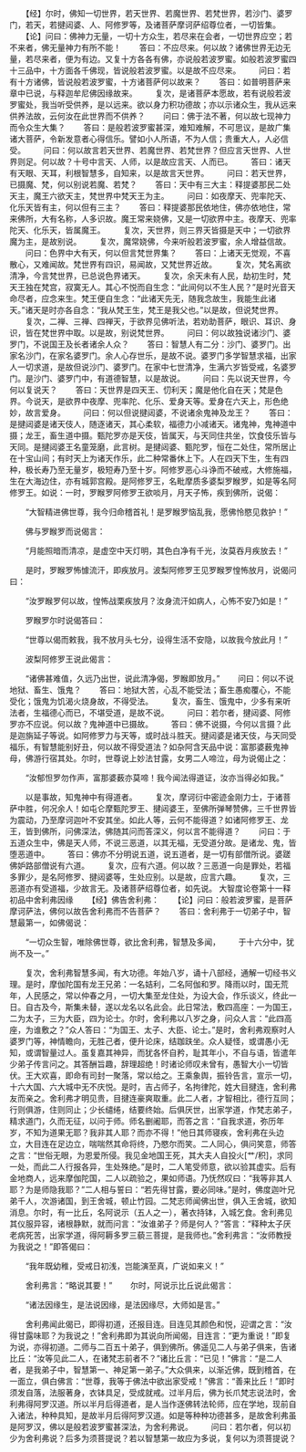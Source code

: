 <!-- { "loadSidebar": true } -->
　　【经】尔时，佛知一切世界，若天世界、若魔世界、若梵世界，若沙门、婆罗门，若天，若揵闼婆、人、阿修罗等，及诸菩萨摩诃萨绍尊位者，一切皆集。
　　【论】问曰：佛神力无量，一切十方众生，若尽来在会者，一切世界应空；若不来者，佛无量神力有所不能！
　　答曰：不应尽来。何以故？诸佛世界无边无量，若尽来者，便为有边。又复十方各各有佛，亦说般若波罗蜜。如般若波罗蜜四十三品中，十方面各千佛现，皆说般若波罗蜜。以是故不应尽来。
　　问曰：若有十方诸佛，皆说般若波罗蜜，十方诸菩萨何以故来？
　　答曰：如普明菩萨来章中已说，与释迦牟尼佛因缘故来。
　　复次，是诸菩萨本愿故，若有说般若波罗蜜处，我当听受供养，是以远来。欲以身力积功德故；亦以示诸众生，我从远来供养法故，云何汝在此世界而不供养？
　　问曰：佛于法不著，何以故七现神力而令众生大集？
　　答曰：是般若波罗蜜甚深，难知难解，不可思议，是故广集诸大菩萨，令新发意者心得信乐。譬如小人所语，不为人信；贵重大人，人必信受。
　　问曰：何以故言若天世界、若魔世界、若梵世界？但应言天世界、人世界则足。何以故？十号中言天、人师，以是故应言天、人而已。
　　答曰：诸天有天眼、天耳，利根智慧多，自知来，以是故言天世界。
　　问曰：若天世界，已摄魔、梵，何以别说若魔、若梵？
　　答曰：天中有三大主：释提婆那民二处天主，魔王六欲天主，梵世界中梵天王为主。
　　问曰：如夜摩天、兜率陀天、化乐天皆有主，何以但有三主？
　　答曰：释提婆那民依地住，佛亦依地住，常来佛所，大有名称，人多识故。魔王常来娆佛，又是一切欲界中主。夜摩天、兜率陀天、化乐天，皆属魔王。
　　复次，天世界，则三界天皆摄是天中；一切欲界魔为主，是故别说。
　　复次，魔常娆佛，今来听般若波罗蜜，余人增益信故。
　　问曰：色界中大有天，何以但言梵世界集？
　　答曰：上诸天无觉观，不喜散心，又难闻故。梵世界有四识，易闻故，又梵世界近故。
　　复次，梵名离欲清净，今言梵世界，已总说色界诸天。
　　复次，余天未有人民，劫初生时，梵天王独在梵宫，寂寞无人。其心不悦而自生念：“此间何以不生人民？”是时光音天命尽者，应念来生。梵王便自生念：“此诸天先无，随我念故生，我能生此诸天。”诸天是时亦各自念：“我从梵王生，梵王是我父也。”以是故，但说梵世界。
　　复次，二禅、三禅、四禅天，于欲界见佛听法，若劝助菩萨，眼识、耳识、身识，皆在梵世界中取。以是故，别说梵世界。
　　问曰：何以故独说诸沙门、婆罗门，不说国王及长者诸余人众？
　　答曰：智慧人有二分：沙门、婆罗门。出家名沙门，在家名婆罗门。余人心存世乐，是故不说。婆罗门多学智慧求福，出家人一切求道，是故但说沙门、婆罗门。在家中七世清净，生满六岁皆受戒，名婆罗门。是沙门、婆罗门中，有道德智慧，以是故说。
　　问曰：先以说天世界，今何以复说天？
　　答曰：天世界是四天王、忉利天；魔是他化自在天；梵是色界。今说天，是欲界中夜摩、兜率陀、化乐、爱身天等。爱身在六天上，形色绝妙，故言爱身。
　　问曰：何以但说揵闼婆，不说诸余鬼神及龙王？
　　答曰：是揵闼婆是诸天伎人，随逐诸天，其心柔软，福德力小减诸天。诸鬼神，鬼神道中摄；龙王，畜生道中摄。甄陀罗亦是天伎，皆属天，与天同住共坐，饮食伎乐皆与天同。是揵闼婆王名童笼磨，此言树。是揵闼婆、甄陀罗，恒在二处住，常所居止在十宝山间；有时天上为诸天作乐，此二种常番休上下。人在四天下生，生有四种，极长寿乃至无量岁，极短寿乃至十岁。阿修罗恶心斗诤而不破戒，大修施福，生在大海边住，亦有城郭宫殿。是阿修罗王，名毗摩质多婆梨罗睺罗，如是等名阿修罗王。如说：一时，罗睺罗阿修罗王欲啖月，月天子怖，疾到佛所，说偈：

　　“大智精进佛世尊，我今归命稽首礼！是罗睺罗恼乱我，愿佛怜愍见救护！”

　　佛与罗睺罗而说偈言：

　　“月能照暗而清凉，是虚空中天灯明，其色白净有千光，汝莫吞月疾放去！”

　　是时，罗睺罗怖懅流汗，即疾放月。波梨阿修罗王见罗睺罗惶怖放月，说偈问曰：

　　“汝罗睺罗何以故，惶怖战栗疾放月？汝身流汗如病人，心怖不安乃如是！”

　　罗睺罗尔时说偈答曰：

　　“世尊以偈而敕我，我不放月头七分，设得生活不安隐，以故我今放此月！”

　　波梨阿修罗王说此偈言：

　　“诸佛甚难值，久远乃出世，说此清净偈，罗睺即放月。”
　　问曰：何以不说地狱、畜生、饿鬼？
　　答曰：地狱大苦，心乱不能受法；畜生愚痴覆心，不能受化；饿鬼为饥渴火烧身故，不得受法。
　　复次，畜生、饿鬼中，少多有来听法者，生福德心而已，不堪受道，是故不说。
　　问曰：若尔者，揵闼婆、阿修罗亦不应说。何以故？鬼神道中已摄故。
　　答曰：佛不说摄，今何以言摄？此是迦旃延子等说。如阿修罗力与天等，或时战斗胜天。揵闼婆是诸天伎，与天同受福乐，有智慧能别好丑，何以故不得受道法？如杂阿含天品中说：富那婆薮鬼神母，佛游行宿其处。尔时，世尊说上妙法甘露，女男二人啼泣，母为说偈止之：

　　“汝郁怛罗勿作声，富那婆薮亦莫啼！我今闻法得道证，汝亦当得必如我。”

　　以是事故，知鬼神中有得道者。
　　复次，摩诃衍中密迹金刚力士，于诸菩萨中胜，何况余人！如屯仑摩甄陀罗王、揵闼婆王，至佛所弹琴赞佛，三千世界皆为震动，乃至摩诃迦叶不安其坐。如此人等，云何不能得道？如诸阿修罗王、龙王，皆到佛所，问佛深法，佛随其问而答深义，何以言不能得道？
　　问曰：于五道众生中，佛是天人师，不说三恶道，以其无福，无受道分故。是诸龙、鬼，皆堕恶道中。
　　答曰：佛亦不分明说五道，说五道者，是一切有部僧所说。婆蹉佛妒路部僧说有六道。
　　复次，应有六道。何以故？三恶道一向是罪处，若福多罪少，是名阿修罗、揵闼婆等，生处应别。以是故，应言六趣。
　　复次，三恶道亦有受道福，少故言无。及诸菩萨绍尊位者，如先说。
大智度论卷第十一释初品中舍利弗因缘
　　【经】佛告舍利弗：
　　【论】问曰：般若波罗蜜，是菩萨摩诃萨法，佛何以故告舍利弗而不告菩萨？
　　答曰：舍利弗于一切弟子中，智慧最第一，如佛偈说：

　　“一切众生智，唯除佛世尊，欲比舍利弗，智慧及多闻，
　　于十六分中，犹尚不及一。”

　　复次，舍利弗智慧多闻，有大功德。年始八岁，诵十八部经，通解一切经书义理。是时，摩伽陀国有龙王兄弟：一名姞利，二名阿伽和罗。降雨以时，国无荒年，人民感之，常以仲春之月，一切大集至龙住处，为设大会，作乐谈义，终此一日。自古及今，斯集未替，遂以龙名以名此会。此日常法，敷四高座：一为国王，二为太子，三为大臣，四为论士。尔时，舍利弗以八岁之身，问众人言：“此四高座，为谁敷之？”众人答曰：“为国王、太子、大臣、论士。”是时，舍利弗观察时人婆罗门等，神情瞻向，无胜己者，便升论床，结跏趺坐。众人疑怪，或谓愚小无知，或谓智量过人。虽复嘉其神异，而犹各怀自矜，耻其年小，不自与语，皆遣年少弟子传言问之。其答酬旨趣，辞理超绝！时诸论师叹未曾有，愚智大小一切皆伏。王大欢喜，即命有司封一聚落，常以给之。王乘象舆，振铃告言，宣示一切，十六大国、六大城中无不庆悦。是时，吉占师子，名拘律陀，姓大目揵连，舍利弗友而亲之。舍利弗才明见贵，目揵连豪爽取重。此二人者，才智相比，德行互同；行则俱游，住则同止；少长缱绻，结要终始。后俱厌世，出家学道，作梵志弟子，精求道门，久而无征，以问于师。师名删阇耶，而答之言：“自我求道，弥历年岁，不知为道果无耶？我非其人耶？而亦不得！”他日其师寝疾，舍利弗在头边立，大目连在足边立，喘喘然其命将终，乃愍尔而笑。二人同心，俱问笑意，师答之言：“世俗无眼，为恩爱所侵。我见金地国王死，其大夫人自投火[艹/积]，求同一处，而此二人行报各异，生处殊绝。”是时，二人笔受师意，欲以验其虚实。后有金地商人，远来摩伽陀国，二人以疏验之，果如师语。乃怃然叹曰：“我等非其人耶？为是师隐我耶？”二人相与誓曰：“若先得甘露，要必同味。”是时，佛度迦叶兄弟千人，次游诸国，到王舍城，顿止竹园。二梵志师闻佛出世，俱入王舍城，欲知消息。尔时，有一比丘，名阿说示（五人之一），著衣持钵，入城乞食。舍利弗见其仪服异容，诸根静默，就而问言：“汝谁弟子？师是何人？”答言：“释种太子厌老病死苦，出家学道，得阿耨多罗三藐三菩提，是我师也。”舍利弗言：“汝师教授为我说之！”即答偈曰：

　　“我年既幼稚，受戒日初浅，岂能演至真，广说如来义！”

　　舍利弗言：“略说其要！”
　　尔时，阿说示比丘说此偈言：

　　“诸法因缘生，是法说因缘，是法因缘尽，大师如是言。”

　　舍利弗闻此偈已，即得初道，还报目连。目连见其颜色和悦，迎谓之言：“汝得甘露味耶？为我说之！”舍利弗即为其说向所闻偈，目连言：“更为重说！”即复为说，亦得初道。二师与二百五十弟子，俱到佛所。佛遥见二人与弟子俱来，告诸比丘：“汝等见此二人，在诸梵志前者不？”诸比丘言：“已见！”佛言：“是二人者，是我弟子中，智慧第一、神足第一弟子。”大众俱来，以渐近佛，既到稽首，在一面立，俱白佛言：“世尊，我等于佛法中欲出家受戒！”佛言：“善来比丘！”即时须发自落，法服著身，衣钵具足，受成就戒。过半月后，佛为长爪梵志说法时，舍利弗得阿罗汉道。所以半月后得道者，是人当作逐佛转法轮师，应在学地，现前自入诸法，种种具知，是故半月后得阿罗汉道。如是等种种功德甚多，是故舍利弗虽是阿罗汉，佛以是般若波罗蜜甚深法，为舍利弗说。
　　问曰：若尔者，何以初少为舍利弗说？后多为须菩提说？若以智慧第一故应为多说，复何以为须菩提说？
